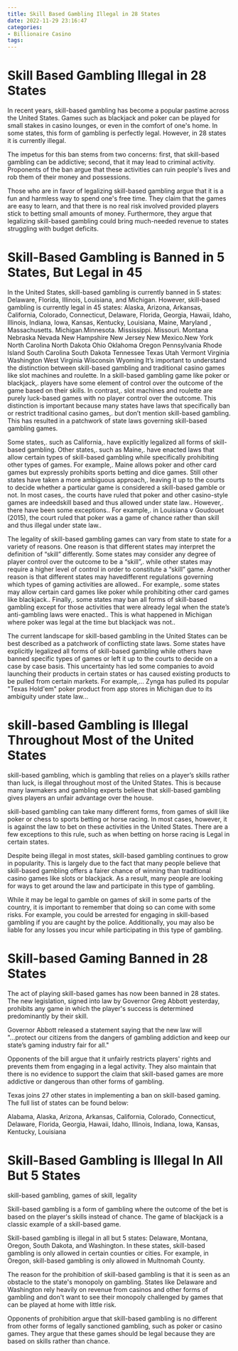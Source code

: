 ```yaml
---
title: Skill Based Gambling Illegal in 28 States
date: 2022-11-29 23:16:47
categories:
- Billionaire Casino
tags:
---
```



#  Skill Based Gambling Illegal in 28 States

In recent years, skill-based gambling has become a popular pastime across the United States. Games such as blackjack and poker can be played for small stakes in casino lounges, or even in the comfort of one's home. In some states, this form of gambling is perfectly legal. However, in 28 states it is currently illegal.

The impetus for this ban stems from two concerns: first, that skill-based gambling can be addictive; second, that it may lead to criminal activity. Proponents of the ban argue that these activities can ruin people's lives and rob them of their money and possessions.

Those who are in favor of legalizing skill-based gambling argue that it is a fun and harmless way to spend one's free time. They claim that the games are easy to learn, and that there is no real risk involved provided players stick to betting small amounts of money. Furthermore, they argue that legalizing skill-based gambling could bring much-needed revenue to states struggling with budget deficits.

#  Skill-Based Gambling is Banned in 5 States, But Legal in 45

In the United States, skill-based gambling is currently banned in 5 states: Delaware, Florida, Illinois, Louisiana, and Michigan. However, skill-based gambling is currently legal in 45 states: Alaska, Arizona, Arkansas, California, Colorado, Connecticut, Delaware, Florida, Georgia, Hawaii, Idaho, Illinois, Indiana, Iowa, Kansas, Kentucky, Louisiana, Maine, Maryland , Massachusetts. Michigan.Minnesota. Mississippi. Missouri. Montana Nebraska Nevada New Hampshire New Jersey New Mexico.New York North Carolina North Dakota Ohio Oklahoma Oregon Pennsylvania Rhode Island South Carolina South Dakota Tennessee Texas Utah Vermont Virginia Washington West Virginia Wisconsin Wyoming It’s important to understand the distinction between skill-based gambling and traditional casino games like slot machines and roulette. In a skill-based gambling game like poker or blackjack,. players have some element of control over the outcome of the game based on their skills. In contrast,. slot machines and roulette are purely luck-based games with no player control over the outcome. This distinction is important because many states have laws that specifically ban or restrict traditional casino games,. but don’t mention skill-based gambling. This has resulted in a patchwork of state laws governing skill-based gambling games.

Some states,. such as California,. have explicitly legalized all forms of skill-based gambling. Other states,. such as Maine,. have enacted laws that allow certain types of skill-based gambling while specifically prohibiting other types of games. For example,. Maine allows poker and other card games but expressly prohibits sports betting and dice games. Still other states have taken a more ambiguous approach,. leaving it up to the courts to decide whether a particular game is considered a skill-based gamble or not. In most cases,. the courts have ruled that poker and other casino-style games are indeedskill based and thus allowed under state law.. However,. there have been some exceptions.. For example,. in Louisiana v Goudouet (2015), the court ruled that poker was a game of chance rather than skill and thus illegal under state law..

The legality of skill-based gambling games can vary from state to state for a variety of reasons. One reason is that different states may interpret the definition of “skill” differently. Some states may consider any degree of player control over the outcome to be a “skill”,. while other states may require a higher level of control in order to constitute a “skill” game. Another reason is that different states may havedifferent regulations governing which types of gaming activities are allowed.. For example,. some states may allow certain card games like poker while prohibiting other card games like blackjack.. Finally,. some states may ban all forms of skill-based gambling except for those activities that were already legal when the state’s anti-gambling laws were enacted.. This is what happened in Michigan where poker was legal at the time but blackjack was not..

The current landscape for skill-based gambling in the United States can be best described as a patchwork of conflicting state laws. Some states have explicitly legalized all forms of skill-based gambling while others have banned specific types of games or left it up to the courts to decide on a case by case basis. This uncertainty has led some companies to avoid launching their products in certain states or has caused existing products to be pulled from certain markets. For example,... Zynga has pulled its popular "Texas Hold'em" poker product from app stores in Michigan due to its ambiguity under state law...

#  skill-based Gambling is Illegal Throughout Most of the United States

 skill-based gambling, which is gambling that relies on a player’s skills rather than luck, is illegal throughout most of the United States. This is because many lawmakers and gambling experts believe that skill-based gambling gives players an unfair advantage over the house.

skill-based gambling can take many different forms, from games of skill like poker or chess to sports betting or horse racing. In most cases, however, it is against the law to bet on these activities in the United States. There are a few exceptions to this rule, such as when betting on horse racing is Legal in certain states.

Despite being illegal in most states, skill-based gambling continues to grow in popularity. This is largely due to the fact that many people believe that skill-based gambling offers a fairer chance of winning than traditional casino games like slots or blackjack. As a result, many people are looking for ways to get around the law and participate in this type of gambling.

While it may be legal to gamble on games of skill in some parts of the country, it is important to remember that doing so can come with some risks. For example, you could be arrested for engaging in skill-based gambling if you are caught by the police. Additionally, you may also be liable for any losses you incur while participating in this type of gambling.

#  Skill-based Gaming Banned in 28 States

The act of playing skill-based games has now been banned in 28 states. The new legislation, signed into law by Governor Greg Abbott yesterday, prohibits any game in which the player's success is determined predominantly by their skill.

Governor Abbott released a statement saying that the new law will "...protect our citizens from the dangers of gambling addiction and keep our state’s gaming industry fair for all."

Opponents of the bill argue that it unfairly restricts players' rights and prevents them from engaging in a legal activity. They also maintain that there is no evidence to support the claim that skill-based games are more addictive or dangerous than other forms of gambling.

Texas joins 27 other states in implementing a ban on skill-based gaming. The full list of states can be found below:

Alabama, Alaska, Arizona, Arkansas, California, Colorado, Connecticut, Delaware, Florida, Georgia, Hawaii, Idaho, Illinois, Indiana, Iowa, Kansas, Kentucky, Louisiana

#  Skill-Based Gambling is Illegal In All But 5 States

 skill-based gambling, games of skill, legality

Skill-based gambling is a form of gambling where the outcome of the bet is based on the player's skills instead of chance. The game of blackjack is a classic example of a skill-based game.

Skill-based gambling is illegal in all but 5 states: Delaware, Montana, Oregon, South Dakota, and Washington. In these states, skill-based gambling is only allowed in certain counties or cities. For example, in Oregon, skill-based gambling is only allowed in Multnomah County.

The reason for the prohibition of skill-based gambling is that it is seen as an obstacle to the state's monopoly on gambling. States like Delaware and Washington rely heavily on revenue from casinos and other forms of gambling and don't want to see their monopoly challenged by games that can be played at home with little risk.

Opponents of prohibition argue that skill-based gambling is no different from other forms of legally sanctioned gambling, such as poker or casino games. They argue that these games should be legal because they are based on skills rather than chance.
